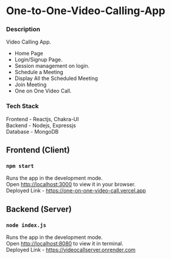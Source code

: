 # One-to-One-Video-Calling-App

### Description

Video Calling App.
- Home Page
- Login/Signup Page.
- Session management on login.
- Schedule a Meeting
- Display All the Scheduled Meeting
- Join Meeting
- One on One Video Call.

### Tech Stack

Frontend - Reactjs, Chakra-UI
<br/>
Backend - Nodejs, Expressjs
<br/>
Database - MongoDB

## Frontend (Client)

### `npm start`

Runs the app in the development mode.\
Open [http://localhost:3000](http://localhost:3000) to view it in your browser.\
Deployed Link - https://one-on-one-video-call.vercel.app

## Backend (Server)

### `node index.js`

Runs the app in the development mode.\
Open [http://localhost:8080](http://localhost:8080) to view it in terminal.
<br/>
Deployed Link - https://videocallserver.onrender.com
